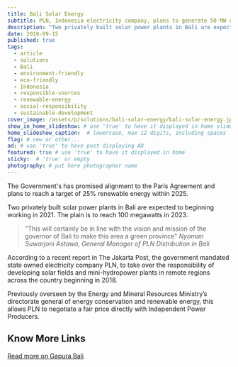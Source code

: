 ```yaml
---
title: Bali Solar Energy
subtitle: PLN, Indonesia electricity company, plans to generate 50 MW of renewable electricity in 2021 from two solar powered plants in Bali.
description: "Two privately built solar power plants in Bali are expected to beginning working in 2021. The plain is to reach 100 megawatts in 2023."
date: 2018-09-15
published: true
tags:
  - article
  - solutions
  - Bali
  - environment-friendly
  - eco-friendly
  - Indonesia
  - responsible-sources
  - renewable-energy
  - social-responsibility
  - sustainable-development
cover_image: /assets/p/solutions/bali-solar-energy/bali-solar-energy.jpg
show_in_home_slideshow: # use 'true' to have it displayed in home slideshow
home_slideshow_caption:  # lowercase, max 12 digits, including spaces
flag: # new or other...
ad: # use 'true' to have post displaying AD
featured: true # use 'true' to have it displayed in home
sticky:  # 'true' or empty
photography: # put here photographer name
---
```


The Government's has promised alignment to the Paris Agreement and plans to reach a target of 25% renewable energy within 2025.

Two privately built solar power plants in Bali are expected to beginning working in 2021. The plain is to reach 100 megawatts in 2023.

>"This will certainly be in line with the vision and mission of the governor of Bali to make this area a green province" _Nyoman Suwarjoni Astawa, General Manager of PLN Distribution in Bali_

According to a recent report in The Jakarta Post, the government mandated  state owned electricity company PLN, to take over the responsibility of developing solar fields and mini-hydropower plants in remote regions across the country beginning in 2018.

Previously overseen by the Energy and Mineral Resources Ministry’s directorate general of energy conservation and renewable energy, this allows PLN to negotiate a fair price directly with Independent Power Producers.



## Know More Links

[Read more on Gapura Bali ](https://www.gapurabali.com/news/2018/10/02/pln-build-solar-energy-units-east-and-west-bali/1538469038)
